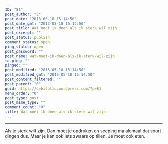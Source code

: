 ```yaml
---
ID: "81"
post_author: "3"
post_date: "2013-05-18 15:14:50"
post_date_gmt: "2013-05-18 15:14:50"
post_title: Wat moet ik doen als ik sterk wil zijn
post_excerpt: ""
post_status: publish
comment_status: open
ping_status: open
post_password: ""
post_name: wat-moet-ik-doen-als-ik-sterk-wil-zijn
to_ping: ""
pinged: ""
post_modified: "2013-05-18 15:14:50"
post_modified_gmt: "2013-05-18 15:14:50"
post_content_filtered: ""
post_parent: "0"
guid: https://sebitoliu.wordpress.com/?p=81
menu_order: "0"
post_type: post
post_mime_type: ""
comment_count: "0"
title: Wat moet ik doen als ik sterk wil zijn
...
```

---

Als je sterk wilt zijn.
Dan moet je opdruken en seeping ma alemaal dat soort dingen dus.
Maar je kan ook iets zwaars op tillen.
Je moet ook eten.
